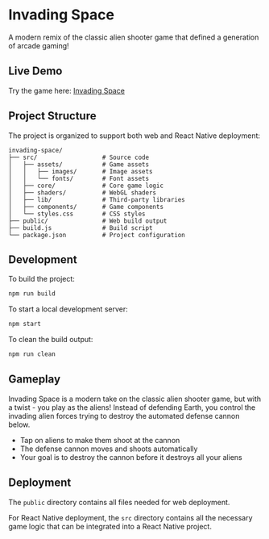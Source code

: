 # Invading Space

A modern remix of the classic alien shooter game that defined a generation of arcade gaming!

## Live Demo

Try the game here: [Invading Space](https://misterburton.com/works/invading-space/)

## Project Structure

The project is organized to support both web and React Native deployment:

```
invading-space/
├── src/                  # Source code
│   ├── assets/           # Game assets
│   │   ├── images/       # Image assets
│   │   └── fonts/        # Font assets
│   ├── core/             # Core game logic
│   ├── shaders/          # WebGL shaders
│   ├── lib/              # Third-party libraries
│   ├── components/       # Game components
│   └── styles.css        # CSS styles
├── public/               # Web build output
├── build.js              # Build script
└── package.json          # Project configuration
```

## Development

To build the project:

```bash
npm run build
```

To start a local development server:

```bash
npm start
```

To clean the build output:

```bash
npm run clean
```

## Gameplay

Invading Space is a modern take on the classic alien shooter game, but with a twist - you play as the aliens! Instead of defending Earth, you control the invading alien forces trying to destroy the automated defense cannon below.

- Tap on aliens to make them shoot at the cannon
- The defense cannon moves and shoots automatically
- Your goal is to destroy the cannon before it destroys all your aliens

## Deployment

The `public` directory contains all files needed for web deployment.

For React Native deployment, the `src` directory contains all the necessary game logic that can be integrated into a React Native project. 
